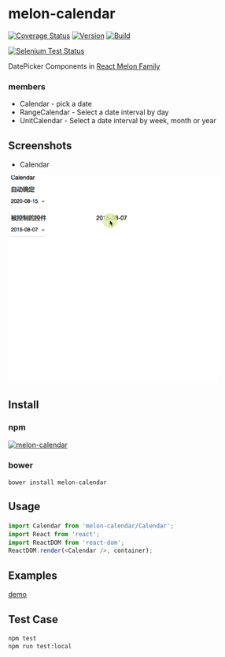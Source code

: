 # melon-calendar

[![Coverage Status](https://coveralls.io/repos/github/react-melon/melon-calendar/badge.svg?branch=master)](https://coveralls.io/github/react-melon/melon-calendar?branch=master)
[![Version](https://img.shields.io/npm/v/melon-calendar.svg)](https://www.npmjs.com/package/melon-calendar)
[![Build](https://img.shields.io/travis/react-melon/melon-calendar.svg?style=flat-square)](https://travis-ci.org/react-melon/melon-calendar)

[![Selenium Test Status](https://saucelabs.com/browser-matrix/melon-calendar.svg)](https://saucelabs.com/u/melon-calendar)

DatePicker Components in [React Melon Family](http://react-melon.github.io/melon/)

### members

* Calendar - pick a date
* RangeCalendar - Select a date interval by day
* UnitCalendar - Select a date interval by week, month or year

## Screenshots

* Calendar

![Calendar](./example/screenshots/calendar-web.gif)

## Install

### npm

[![melon-calendar](https://nodei.co/npm/melon-calendar.png)](https://npmjs.org/package/melon-calendar)

### bower

```
bower install melon-calendar
```

## Usage

```js
import Calendar from 'melon-calendar/Calendar';
import React from 'react';
import ReactDOM from 'react-dom';
ReactDOM.render(<Calendar />, container);
```

## Examples

[demo](http://react-melon.github.io/melon/#/components?name=Calendar)

## Test Case

```
npm test
npm run test:local
```
